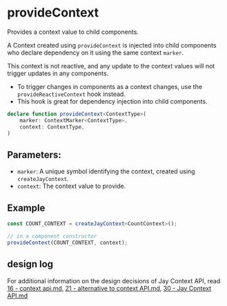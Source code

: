 # provideContext

Provides a context value to child components.

A Context created using `provideContext` is injected into child components who declare dependency on it using the same 
context `marker`. 

This context is not reactive, and any update to the context values will not trigger updates in any components. 

* To trigger changes in components as a context changes, use the `provideReactiveContext` hook instead.
* This hook is great for dependency injection into child components. 

```typescript
declare function provideContext<ContextType>(
    marker: ContextMarker<ContextType>,
    context: ContextType,
)
```

## Parameters:

* `marker`: A unique symbol identifying the context, created using `createJayContext`.
* `context`: The context value to provide.

## Example

```typescript
const COUNT_CONTEXT = createJayContext<CountContext>();

// in a component constructor
provideContext(COUNT_CONTEXT, context);
```

## design log

For additional information on the design decisions of Jay Context API, read 
[16 - context api.md](../../../../design-log/16%20-%20context%20api.md), 
[21 - alternative to context API.md](../../../../design-log/21%20-%20alternative%20to%20context%20API.md), 
[30 - Jay Context API.md](../../../../design-log/30%20-%20Jay%20Context%20API.md)


